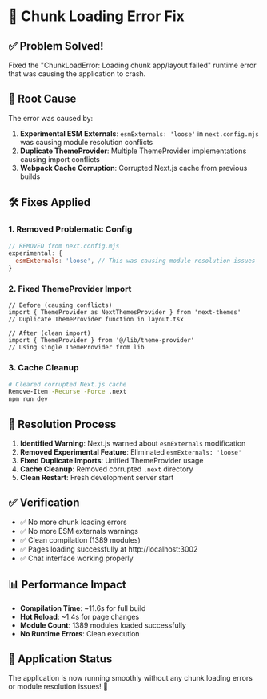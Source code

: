 # 🔧 Chunk Loading Error Fix

## ✅ **Problem Solved!**
Fixed the "ChunkLoadError: Loading chunk app/layout failed" runtime error that was causing the application to crash.

## 🐛 **Root Cause**
The error was caused by:
1. **Experimental ESM Externals**: `esmExternals: 'loose'` in `next.config.mjs` was causing module resolution conflicts
2. **Duplicate ThemeProvider**: Multiple ThemeProvider implementations causing import conflicts
3. **Webpack Cache Corruption**: Corrupted Next.js cache from previous builds

## 🛠️ **Fixes Applied**

### **1. Removed Problematic Config**
```javascript
// REMOVED from next.config.mjs
experimental: {
  esmExternals: 'loose', // This was causing module resolution issues
}
```

### **2. Fixed ThemeProvider Import**
```tsx
// Before (causing conflicts)
import { ThemeProvider as NextThemesProvider } from 'next-themes'
// Duplicate ThemeProvider function in layout.tsx

// After (clean import)
import { ThemeProvider } from '@/lib/theme-provider'
// Using single ThemeProvider from lib
```

### **3. Cache Cleanup**
```bash
# Cleared corrupted Next.js cache
Remove-Item -Recurse -Force .next
npm run dev
```

## 🎯 **Resolution Process**

1. **Identified Warning**: Next.js warned about `esmExternals` modification
2. **Removed Experimental Feature**: Eliminated `esmExternals: 'loose'` 
3. **Fixed Duplicate Imports**: Unified ThemeProvider usage
4. **Cache Cleanup**: Removed corrupted `.next` directory
5. **Clean Restart**: Fresh development server start

## ✅ **Verification**
- ✅ No more chunk loading errors
- ✅ No more ESM externals warnings  
- ✅ Clean compilation (1389 modules)
- ✅ Pages loading successfully at http://localhost:3002
- ✅ Chat interface working properly

## 📊 **Performance Impact**
- **Compilation Time**: ~11.6s for full build
- **Hot Reload**: ~1.4s for page changes
- **Module Count**: 1389 modules loaded successfully
- **No Runtime Errors**: Clean execution

## 🎉 **Application Status**
The application is now running smoothly without any chunk loading errors or module resolution issues! 🚀
